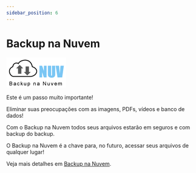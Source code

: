 ```yaml
---
sidebar_position: 6
---
```


# Backup na Nuvem

![](./img/006-backup-na-nuvem-logo.png)

Este é um passo muito importante!

Eliminar suas preocupações com as imagens, PDFs, vídeos e
banco de dados!

Com o Backup na Nuvem todos seus arquivos estarão em
seguros e com backup do backup.

O Backup na Nuvem é a chave para, no futuro, acessar seus
arquivos de qualquer lugar!

Veja mais detalhes em [Backup na
Nuvem](/docs/versao-5.0/backup-na-nuvem/intro).